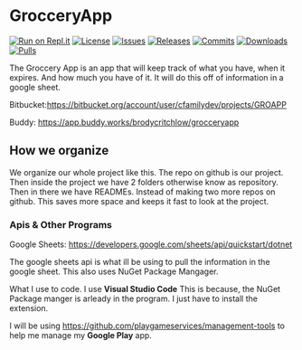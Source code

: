 # GrocceryApp

[![Run on Repl.it](https://repl.it/badge/github/BatDev0/GrocceryApp)](https://repl.it/github/BatDev0/GrocceryApp)
[![License](https://img.shields.io/npm/l/intl-dom.svg)](LICENSE-MIT.txt)
[![Issues](https://img.shields.io/bitbucket/issues-raw/BatDev0/GrocceryApp)](https://img.shields.io/bitbucket/issues-raw/BatDev0/GrocceryApp)
[![Releases](https://img.shields.io/github/v/release/BatDev0/GrocceryApp)](https://img.shields.io/github/v/release/BatDev0/GrocceryApp)
[![Commits](https://img.shields.io/github/commit-activity/m/BatDev0/GrocceryApp)](https://img.shields.io/github/commit-activity/m/BatDev0/GrocceryApp)
[![Downloads](https://img.shields.io/github/downloads/BatDev0/GrocceryApp/total)](https://img.shields.io/github/downloads/BatDev0/GrocceryApp/total)
[![Pulls](https://img.shields.io/bitbucket/pr-raw/BatDev0/GrocceryApp)](https://img.shields.io/bitbucket/pr-raw/BatDev0/GrocceryApp)


The Groccery App is an app that will keep track of what you have, when it expires. And how much you have of it. It will do this off of information in a google sheet.

Bitbucket:https://bitbucket.org/account/user/cfamilydev/projects/GROAPP

Buddy: https://app.buddy.works/brodycritchlow/grocceryapp

## How we organize

We organize our whole project like this. The repo on github is our project. Then inside the project we have 2 folders otherwise know as repository. Then in there we have READMEs. Instead of making two more repos on github. This saves more space and keeps it fast to look at the project. 

### Apis & Other Programs
Google Sheets: https://developers.google.com/sheets/api/quickstart/dotnet

The google sheets api is what ill be using to pull the information in the google sheet. This also uses NuGet Package Mangager.

What I use to code. I use **Visual Studio Code** This is because, the NuGet Package manger is arleady in the program. I just have to install the extension.

I will be using https://github.com/playgameservices/management-tools to help me manage my **Google Play** app. 

